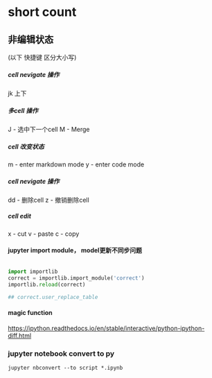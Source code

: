 # short count


## 非编辑状态


(以下 快捷键 区分大小写)

##### cell nevigate 操作
jk 上下

##### 多cell 操作
J   -   选中下一个cell
M   -   Merge

##### cell 改变状态
m   -   enter markdown mode
y   -   enter code mode

##### cell nevigate 操作
dd  -   删除cell
z   -   撤销删除cell


##### cell edit
x   -   cut
v   -   paste
c   -   copy


#### jupyter import module， model更新不同步问题

```py

import importlib
correct = importlib.import_module('correct') 
importlib.reload(correct)

## correct.user_replace_table

```


#### magic function

https://ipython.readthedocs.io/en/stable/interactive/python-ipython-diff.html




### jupyter notebook convert to py

```
jupyter nbconvert --to script *.ipynb
```